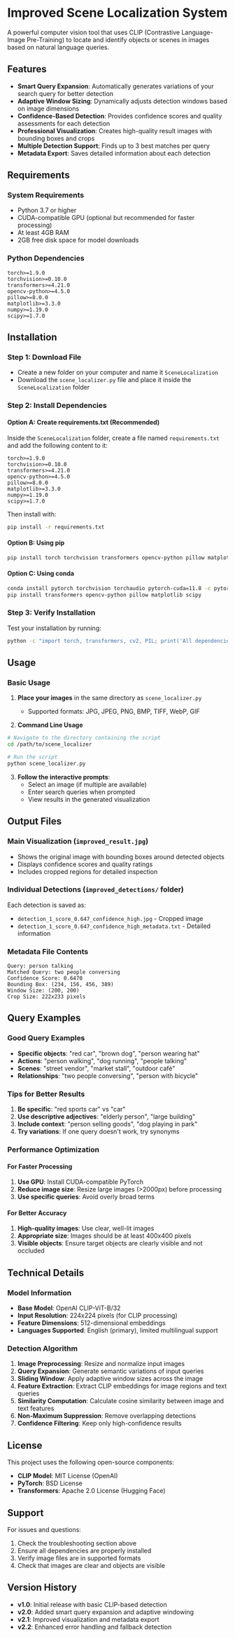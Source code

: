 # Improved Scene Localization System

A powerful computer vision tool that uses CLIP (Contrastive Language-Image Pre-Training) to locate and identify objects or scenes in images based on natural language queries.

## Features

- **Smart Query Expansion**: Automatically generates variations of your search query for better detection
- **Adaptive Window Sizing**: Dynamically adjusts detection windows based on image dimensions
- **Confidence-Based Detection**: Provides confidence scores and quality assessments for each detection
- **Professional Visualization**: Creates high-quality result images with bounding boxes and crops
- **Multiple Detection Support**: Finds up to 3 best matches per query
- **Metadata Export**: Saves detailed information about each detection

## Requirements

### System Requirements
- Python 3.7 or higher
- CUDA-compatible GPU (optional but recommended for faster processing)
- At least 4GB RAM
- 2GB free disk space for model downloads

### Python Dependencies
```
torch>=1.9.0
torchvision>=0.10.0
transformers>=4.21.0
opencv-python>=4.5.0
pillow>=8.0.0
matplotlib>=3.3.0
numpy>=1.19.0
scipy>=1.7.0
```

## Installation

### Step 1: Download File
- Create a new folder on your computer and name it `SceneLocalization`
- Download the `scene_localizer.py` file and place it inside the `SceneLocalization` folder

### Step 2: Install Dependencies

#### Option A: Create requirements.txt (Recommended)
Inside the `SceneLocalization` folder, create a file named `requirements.txt` and add the following content to it:
```
torch>=1.9.0
torchvision>=0.10.0
transformers>=4.21.0
opencv-python>=4.5.0
pillow>=8.0.0
matplotlib>=3.3.0
numpy>=1.19.0
scipy>=1.7.0
```

Then install with:
```bash
pip install -r requirements.txt
```

#### Option B: Using pip
```bash
pip install torch torchvision transformers opencv-python pillow matplotlib numpy scipy
```

#### Option C: Using conda
```bash
conda install pytorch torchvision torchaudio pytorch-cuda=11.8 -c pytorch -c nvidia
pip install transformers opencv-python pillow matplotlib scipy
```


### Step 3: Verify Installation
Test your installation by running:
```bash
python -c "import torch, transformers, cv2, PIL; print('All dependencies installed successfully!')"
```

## Usage

### Basic Usage

1. **Place your images** in the same directory as `scene_localizer.py`
   - Supported formats: JPG, JPEG, PNG, BMP, TIFF, WebP, GIF

2. **Command Line Usage**

```bash
# Navigate to the directory containing the script
cd /path/to/scene_localizer

# Run the script
python scene_localizer.py
```

3. **Follow the interactive prompts**:
   - Select an image (if multiple are available)
   - Enter search queries when prompted
   - View results in the generated visualization

## Output Files

### Main Visualization (`improved_result.jpg`)
- Shows the original image with bounding boxes around detected objects
- Displays confidence scores and quality ratings
- Includes cropped regions for detailed inspection

### Individual Detections (`improved_detections/` folder)
Each detection is saved as:
- `detection_1_score_0.647_confidence_high.jpg` - Cropped image
- `detection_1_score_0.647_confidence_high_metadata.txt` - Detailed information

### Metadata File Contents
```
Query: person talking
Matched Query: two people conversing
Confidence Score: 0.6470
Bounding Box: (234, 156, 456, 389)
Window Size: (200, 200)
Crop Size: 222x233 pixels
```

## Query Examples

### Good Query Examples
- **Specific objects**: "red car", "brown dog", "person wearing hat"
- **Actions**: "person walking", "dog running", "people talking"
- **Scenes**: "street vendor", "market stall", "outdoor café"
- **Relationships**: "two people conversing", "person with bicycle"

### Tips for Better Results
1. **Be specific**: "red sports car" vs "car"
2. **Use descriptive adjectives**: "elderly person", "large building"
3. **Include context**: "person selling goods", "dog playing in park"
4. **Try variations**: If one query doesn't work, try synonyms

### Performance Optimization

#### For Faster Processing
1. **Use GPU**: Install CUDA-compatible PyTorch
2. **Reduce image size**: Resize large images (>2000px) before processing
3. **Use specific queries**: Avoid overly broad terms

#### For Better Accuracy
1. **High-quality images**: Use clear, well-lit images
2. **Appropriate size**: Images should be at least 400x400 pixels
3. **Visible objects**: Ensure target objects are clearly visible and not occluded

## Technical Details

### Model Information
- **Base Model**: OpenAI CLIP-ViT-B/32
- **Input Resolution**: 224x224 pixels (for CLIP processing)
- **Feature Dimensions**: 512-dimensional embeddings
- **Languages Supported**: English (primary), limited multilingual support

### Detection Algorithm
1. **Image Preprocessing**: Resize and normalize input images
2. **Query Expansion**: Generate semantic variations of input queries
3. **Sliding Window**: Apply adaptive window sizes across the image
4. **Feature Extraction**: Extract CLIP embeddings for image regions and text queries
5. **Similarity Computation**: Calculate cosine similarity between image and text features
6. **Non-Maximum Suppression**: Remove overlapping detections
7. **Confidence Filtering**: Keep only high-confidence results

## License

This project uses the following open-source components:
- **CLIP Model**: MIT License (OpenAI)
- **PyTorch**: BSD License
- **Transformers**: Apache 2.0 License (Hugging Face)

## Support

For issues and questions:
1. Check the troubleshooting section above
2. Ensure all dependencies are properly installed
3. Verify image files are in supported formats
4. Check that images are clear and objects are visible

## Version History

- **v1.0**: Initial release with basic CLIP-based detection
- **v2.0**: Added smart query expansion and adaptive windowing
- **v2.1**: Improved visualization and metadata export
- **v2.2**: Enhanced error handling and fallback detection
